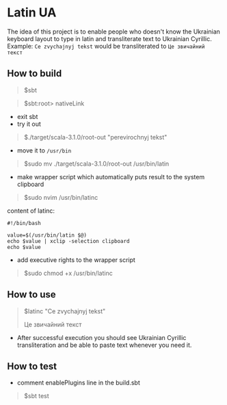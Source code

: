# Latin UA

The idea of this project is to enable people who doesn't know the Ukrainian
keyboard layout to type in latin and transliterate text to Ukrainian Cyrillic.
Example: `Ce zvychajnyj tekst` would be transliterated to `Це звичайний текст`

## How to build
>$sbt

>$sbt:root> nativeLink
- exit sbt
- try it out
>$./target/scala-3.1.0/root-out "perevirochnyj tekst"

- move it to `/usr/bin`
>$sudo mv ./target/scala-3.1.0/root-out /usr/bin/latin

- make wrapper script which automatically puts result to the system clipboard
>$sudo nvim /usr/bin/latinc

content of latinc:
```
#!/bin/bash

value=$(/usr/bin/latin $@)
echo $value | xclip -selection clipboard
echo $value
```

- add executive rights to the wrapper script
>$sudo chmod +x /usr/bin/latinc

## How to use
>$latinc "Ce zvychajnyj tekst"
>
>Це звичайний текст

- After successful execution you should see Ukrainian Cyrillic transliteration
  and be able to paste text whenever you need it.

## How to test
 - comment enablePlugins line in the build.sbt
>$sbt test
 
